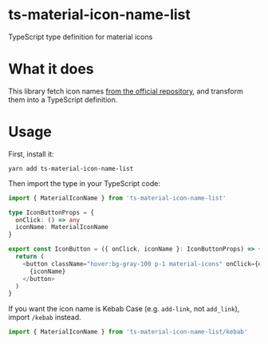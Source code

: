 # ts-material-icon-name-list

TypeScript type definition for material icons

# What it does

This library fetch icon names [from the official repository](https://raw.githubusercontent.com/google/material-design-icons/master/font/MaterialIcons-Regular.codepoints), and transform them into a TypeScript definition.

# Usage

First, install it:

```
yarn add ts-material-icon-name-list
```

Then import the type in your TypeScript code:

```typescript
import { MaterialIconName } from 'ts-material-icon-name-list'

type IconButtonProps = {
  onClick: () => any
  iconName: MaterialIconName
}

export const IconButton = ({ onClick, iconName }: IconButtonProps) => {
  return (
    <button className="hover:bg-gray-100 p-1 material-icons" onClick={onClick}>
      {iconName}
    </button>
  )
}
```

If you want the icon name is Kebab Case (e.g. `add-link`, not `add_link`), import `/kebab` instead.

```typescript
import { MaterialIconName } from 'ts-material-icon-name-list/kebab'
```
